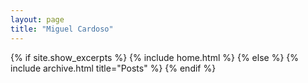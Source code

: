 ```yaml
---
layout: page
title: "Miguel Cardoso"
---
```


{% if site.show_excerpts %}
  {% include home.html %}
{% else %}
  {% include archive.html title="Posts" %}
{% endif %}

